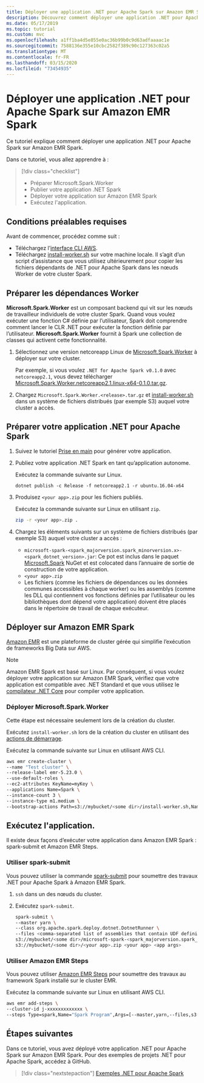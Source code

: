 ```yaml
---
title: Déployer une application .NET pour Apache Spark sur Amazon EMR Spark
description: Découvrez comment déployer une application .NET pour Apache Spark sur Amazon EMR Spark.
ms.date: 05/17/2019
ms.topic: tutorial
ms.custom: mvc
ms.openlocfilehash: a1ff1ba4d5e855e0ac36b99b0c9d63adfaaaac1e
ms.sourcegitcommit: 7588136e355e10cbc2582f389c90c127363c02a5
ms.translationtype: MT
ms.contentlocale: fr-FR
ms.lasthandoff: 03/15/2020
ms.locfileid: "73454935"
---
```

# <a name="deploy-a-net-for-apache-spark-application-to-amazon-emr-spark"></a>Déployer une application .NET pour Apache Spark sur Amazon EMR Spark

Ce tutoriel explique comment déployer une application .NET pour Apache Spark sur Amazon EMR Spark.

Dans ce tutoriel, vous allez apprendre à :

> [!div class="checklist"]
>
> * Préparer Microsoft.Spark.Worker
> * Publier votre application .NET Spark
> * Déployer votre application sur Amazon EMR Spark
> * Exécutez l'application.

## <a name="prerequisites"></a>Conditions préalables requises

Avant de commencer, procédez comme suit :

* Téléchargez l’[interface CLI AWS](https://aws.amazon.com/cli/).
* Téléchargez [install-worker.sh](https://github.com/dotnet/spark/blob/master/deployment/install-worker.sh) sur votre machine locale. Il s’agit d’un script d’assistance que vous utilisez ultérieurement pour copier les fichiers dépendants de .NET pour Apache Spark dans les nœuds Worker de votre cluster Spark.

## <a name="prepare-worker-dependencies"></a>Préparer les dépendances Worker

**Microsoft.Spark.Worker** est un composant backend qui vit sur les nœuds de travailleur individuels de votre cluster Spark. Quand vous voulez exécuter une fonction C# définie par l’utilisateur, Spark doit comprendre comment lancer le CLR .NET pour exécuter la fonction définie par l’utilisateur. **Microsoft.Spark.Worker** fournit à Spark une collection de classes qui activent cette fonctionnalité.

1. Sélectionnez une version netcoreapp Linux de [Microsoft.Spark.Worker](https://github.com/dotnet/spark/releases) à déployer sur votre cluster.

   Par exemple, si vous voulez `.NET for Apache Spark v0.1.0` avec `netcoreapp2.1`, vous devez télécharger [Microsoft.Spark.Worker.netcoreapp2.1.linux-x64-0.1.0.tar.gz](https://github.com/dotnet/spark/releases/download/v0.1.0/Microsoft.Spark.Worker.netcoreapp2.1.linux-x64-0.1.0.tar.gz).

2. Chargez `Microsoft.Spark.Worker.<release>.tar.gz` et [install-worker.sh](https://github.com/dotnet/spark/blob/master/deployment/install-worker.sh) dans un système de fichiers distribués (par exemple S3) auquel votre cluster a accès.

## <a name="prepare-your-net-for-apache-spark-app"></a>Préparer votre application .NET pour Apache Spark

1. Suivez le tutoriel [Prise en main](get-started.md) pour générer votre application.

2. Publiez votre application .NET Spark en tant qu’application autonome.

   Exécutez la commande suivante sur Linux.

   ```dotnetcli
   dotnet publish -c Release -f netcoreapp2.1 -r ubuntu.16.04-x64
   ```

3. Produisez `<your app>.zip` pour les fichiers publiés.

   Exécutez la commande suivante sur Linux en utilisant `zip`.

   ```bash
   zip -r <your app>.zip .
   ```

4. Chargez les éléments suivants sur un système de fichiers distribués (par exemple S3) auquel votre cluster a accès :

   * `microsoft-spark-<spark_majorversion.spark_minorversion.x>-<spark_dotnet_version>.jar`: Ce pot est inclus dans le paquet [Microsoft.Spark](https://www.nuget.org/packages/Microsoft.Spark/) NuGet et est colocated dans l’annuaire de sortie de construction de votre application.
   * `<your app>.zip`
   * Les fichiers (comme les fichiers de dépendances ou les données communes accessibles à chaque worker) ou les assemblys (comme les DLL qui contiennent vos fonctions définies par l’utilisateur ou les bibliothèques dont dépend votre application) doivent être placés dans le répertoire de travail de chaque exécuteur.

## <a name="deploy-to-amazon-emr-spark"></a>Déployer sur Amazon EMR Spark

[Amazon EMR](https://docs.aws.amazon.com/emr/latest/ManagementGuide/emr-what-is-emr.html) est une plateforme de cluster gérée qui simplifie l’exécution de frameworks Big Data sur AWS.

> [!NOTE]
> Amazon EMR Spark est basé sur Linux. Par conséquent, si vous voulez déployer votre application sur Amazon EMR Spark, vérifiez que votre application est compatible avec .NET Standard et que vous utilisez le [compilateur .NET Core](https://dotnet.microsoft.com/download) pour compiler votre application.

### <a name="deploy-microsoftsparkworker"></a>Déployer Microsoft.Spark.Worker

Cette étape est nécessaire seulement lors de la création du cluster.

Exécutez `install-worker.sh` lors de la création du cluster en utilisant des [actions de démarrage](https://docs.aws.amazon.com/emr/latest/ManagementGuide/emr-plan-bootstrap.html).

Exécutez la commande suivante sur Linux en utilisant AWS CLI.

```bash
aws emr create-cluster \
--name "Test cluster" \
--release-label emr-5.23.0 \
--use-default-roles \
--ec2-attributes KeyName=myKey \
--applications Name=Spark \
--instance-count 3 \
--instance-type m1.medium \
--bootstrap-actions Path=s3://mybucket/<some dir>/install-worker.sh,Name="Install Microsoft.Spark.Worker",Args=["aws","s3://mybucket/<some dir>/Microsoft.Spark.Worker.<release>.tar.gz","/usr/local/bin"]
```

## <a name="run-your-app"></a>Exécutez l'application.

Il existe deux façons d’exécuter votre application dans Amazon EMR Spark : spark-submit et Amazon EMR Steps.

### <a name="use-spark-submit"></a>Utiliser spark-submit

Vous pouvez utiliser la commande [spark-submit](https://spark.apache.org/docs/latest/submitting-applications.html) pour soumettre des travaux .NET pour Apache Spark à Amazon EMR Spark.

1. `ssh` dans un des nœuds du cluster.

2. Exécutez `spark-submit`.

   ```bash
   spark-submit \
   --master yarn \
   --class org.apache.spark.deploy.dotnet.DotnetRunner \
   --files <comma-separated list of assemblies that contain UDF definitions, if any> \
   s3://mybucket/<some dir>/microsoft-spark-<spark_majorversion.spark_minorversion.x>-<spark_dotnet_version>.jar \
   s3://mybucket/<some dir>/<your app>.zip <your app> <app args>
   ```

### <a name="use-amazon-emr-steps"></a>Utiliser Amazon EMR Steps

Vous pouvez utiliser [Amazon EMR Steps](https://docs.aws.amazon.com/emr/latest/ReleaseGuide/emr-spark-submit-step.html) pour soumettre des travaux au framework Spark installé sur le cluster EMR.

Exécutez la commande suivante sur Linux en utilisant AWS CLI.

```bash
aws emr add-steps \
--cluster-id j-xxxxxxxxxxxxx \
--steps Type=spark,Name="Spark Program",Args=[--master,yarn,--files,s3://mybucket/<some dir>/<udf assembly>,--class,org.apache.spark.deploy.dotnet.DotnetRunner,s3://mybucket/<some dir>/microsoft-spark-<spark_majorversion.spark_minorversion.x>-<spark_dotnet_version>.jar,s3://mybucket/<some dir>/<your app>.zip,<your app>,<app arg 1>,<app arg 2>,...,<app arg n>],ActionOnFailure=CONTINUE
```

## <a name="next-steps"></a>Étapes suivantes

Dans ce tutoriel, vous avez déployé votre application .NET pour Apache Spark sur Amazon EMR Spark. Pour des exemples de projets .NET pour Apache Spark, accédez à GitHub.

> [!div class="nextstepaction"]
> [Exemples .NET pour Apache Spark](https://github.com/dotnet/spark/tree/master/examples)
